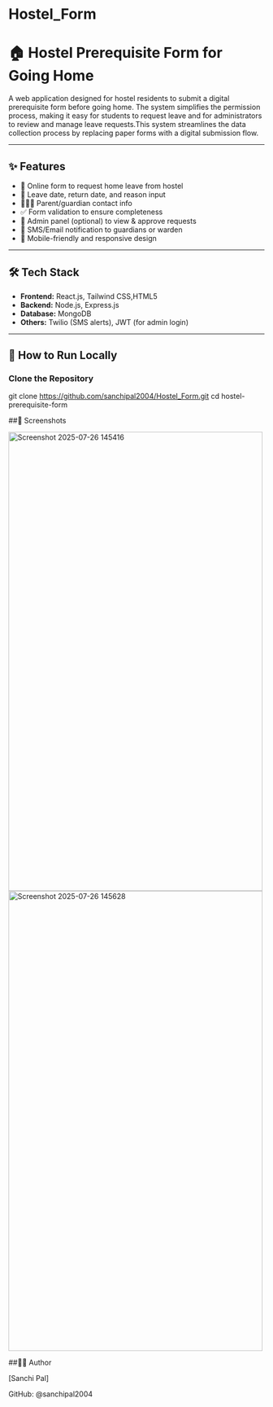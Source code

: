# Hostel_Form
# 🏠 Hostel Prerequisite Form for Going Home

A web application designed for hostel residents to submit a digital prerequisite form before going home. The system simplifies the permission process, making it easy for students to request leave and for administrators to review and manage leave requests.This system streamlines the data collection process by replacing paper forms with a digital submission flow.

---

## ✨ Features

- 📝 Online form to request home leave from hostel
- 📅 Leave date, return date, and reason input
- 👨‍👩‍👧 Parent/guardian contact info
- ✅ Form validation to ensure completeness
- 🔐 Admin panel (optional) to view & approve requests
- 📩 SMS/Email notification to guardians or warden
- 📱 Mobile-friendly and responsive design

---
## 🛠 Tech Stack

- **Frontend:** React.js, Tailwind CSS,HTML5
- **Backend:** Node.js, Express.js
- **Database:** MongoDB
- **Others:** Twilio (SMS alerts), JWT (for admin login)

---
## 🚀 How to Run Locally

###  Clone the Repository
git clone https://github.com/sanchipal2004/Hostel_Form.git
cd hostel-prerequisite-form

##📸 Screenshots

<img width="500" height="902" alt="Screenshot 2025-07-26 145416" src="https://github.com/user-attachments/assets/ac2a7625-44fc-43d7-bacd-869fba0ee540" />
<img width="500" height="904" alt="Screenshot 2025-07-26 145628" src="https://github.com/user-attachments/assets/967af9d1-c97a-4913-bcee-c4c28ea1cc23" />

##👨‍💻 Author

[Sanchi Pal]

GitHub: @sanchipal2004

